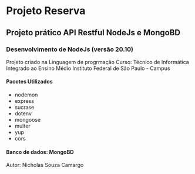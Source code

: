 # Projeto Reserva

## Projeto prático API Restful NodeJs e MongoBD

### Desenvolvimento de NodeJs (versão 20.10)

Projeto criado na Linguagem de progrmação
Curso: Técnico de Informática Integrado ao Ensino Médio
Instituto Federal de São Paulo - Campus

#### Pacotes Utilizados

* nodemon
* express
* sucrase
* dotenv
* mongoose
* multer
* yup 
* cors

#### Banco de dados: MongoBD

Autor: Nicholas Souza Camargo